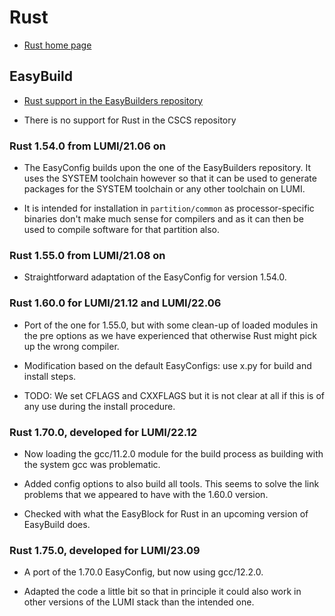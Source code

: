 # Rust

  * [Rust home page](https://www.rust-lang.org)


## EasyBuild

  * [Rust support in the EasyBuilders repository](https://github.com/easybuilders/easybuild-easyconfigs/tree/develop/easybuild/easyconfigs/r/Rust)

  * There is no support for Rust in the CSCS repository


### Rust 1.54.0 from LUMI/21.06 on

  * The EasyConfig builds upon the one of the EasyBuilders repository. It uses
    the SYSTEM toolchain however so that it can be used to generate packages
    for the SYSTEM toolchain or any other toolchain on LUMI.

  * It is intended for installation in ``partition/common`` as processor-specific
    binaries don't make much sense for compilers and as it can then be used to
    compile software for that partition also.

### Rust 1.55.0 from LUMI/21.08 on

  * Straightforward adaptation of the EasyConfig for version 1.54.0.

### Rust 1.60.0 for LUMI/21.12 and LUMI/22.06

  * Port of the one for 1.55.0, but with some clean-up of loaded modules in the pre
    options as we have experienced that otherwise Rust might pick up the wrong 
    compiler.
    
  * Modification based on the default EasyConfigs: use x.py for build and install 
    steps.
    
  * TODO: We set CFLAGS and CXXFLAGS but it is not clear at all if this is of any 
    use during the install procedure.

### Rust 1.70.0, developed for LUMI/22.12

  * Now loading the gcc/11.2.0 module for the build process as building with the
    system gcc was problematic.
    
  * Added config options to also build all tools. This seems to solve the link problems
    that we appeared to have with the 1.60.0 version.
    
  * Checked with what the EasyBlock for Rust in an upcoming version of EasyBuild does.

  
### Rust 1.75.0, developed for LUMI/23.09

  * A port of the 1.70.0 EasyConfig, but now using gcc/12.2.0.
  
  * Adapted the code a little bit so that in principle it could also work in other 
    versions of the LUMI stack than the intended one.
